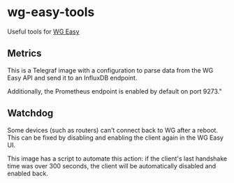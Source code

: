 # wg-easy-tools
Useful tools for [WG Easy](https://github.com/wg-easy/wg-easy)

## Metrics

This is a Telegraf image with a configuration to parse data from the WG Easy API and send it to an InfluxDB endpoint. 

Additionally, the Prometheus endpoint is enabled by default on port 9273."

## Watchdog

Some devices (such as routers) can't connect back to WG after a reboot. This can be fixed by disabling and enabling the client again in the WG Easy UI.

This image has a script to automate this action: if the client's last handshake time was over 300 seconds, the client will be automatically disabled and enabled back.